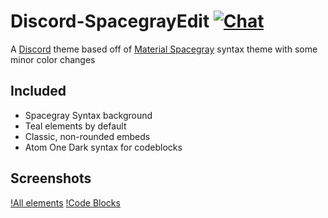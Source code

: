 # Discord-SpacegrayEdit [![Chat](https://img.shields.io/badge/chat-on%20discord-7289da.svg)](https://discord.gg/EDwd5wr)
A [Discord](https://discord.gg) theme based off of [Material Spacegray](https://github.com/saadq/Materialize/blob/master/themes/Material%20Spacegray.sublime-theme) syntax theme with some minor color changes

## Included
- Spacegray Syntax background
- Teal elements by default
- Classic, non-rounded embeds
- Atom One Dark syntax for codeblocks

## Screenshots
[!All elements](https://cdn.rawgit.com/LUModder/Discord-SpacegrayEdit/master/theme-all.png)
[!Code Blocks](https://cdn.rawgit.com/LUModder/Discord-SpacegrayEdit/master/theme-code.png)
